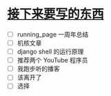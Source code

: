 # [接下来要写的东西](https://github.com/yihong0618/gitblog/issues/219)

- [ ] running_page 一周年总结
- [ ] 机核文章
- [ ] django shell 的运行原理
- [ ] 推荐两个 YouTube 程序员
- [ ] 我跑步听的播客
- [ ] 该离开了
- [ ] 选择
